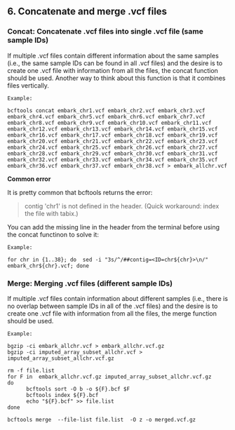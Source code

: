 ## 6. Concatenate and merge .vcf files

### Concat: Concatenate .vcf files into single .vcf file (same sample IDs)

If multiple .vcf files contain different information about the same samples (i.e., the same sample IDs can be found in all .vcf files) and the desire is to create one .vcf file with information from all the files, the concat function should be used. Another way to think about this function is that it combines files vertically. 

`Example:`

```
bcftools concat embark_chr1.vcf embark_chr2.vcf embark_chr3.vcf embark_chr4.vcf embark_chr5.vcf embark_chr6.vcf embark_chr7.vcf embark_chr8.vcf embark_chr9.vcf embark_chr10.vcf embark_chr11.vcf embark_chr12.vcf embark_chr13.vcf embark_chr14.vcf embark_chr15.vcf embark_chr16.vcf embark_chr17.vcf embark_chr18.vcf embark_chr19.vcf embark_chr20.vcf embark_chr21.vcf embark_chr22.vcf embark_chr23.vcf embark_chr24.vcf embark_chr25.vcf embark_chr26.vcf embark_chr27.vcf embark_chr28.vcf embark_chr29.vcf embark_chr30.vcf embark_chr31.vcf embark_chr32.vcf embark_chr33.vcf embark_chr34.vcf embark_chr35.vcf embark_chr36.vcf embark_chr37.vcf embark_chr38.vcf > embark_allchr.vcf
```

**Common error**

It is pretty common that bcftools returns the error: 

> contig 'chr1' is not defined in the header. (Quick workaround: index the file with tabix.)

You can add the missing line in the header from the terminal before using the concat functinon to solve it:

`Example:`

```
for chr in {1..38}; do  sed -i "3s/^/##contig=<ID=chr${chr}>\n/" embark_chr${chr}.vcf; done
```

### Merge: Merging .vcf files (different sample IDs)

If multiple .vcf files contain information about different samples (i.e., there is no overlap between sample IDs in all of the .vcf files) and the desire is to create one .vcf file with information from all the files, the merge function should be used.


`Example:`

```
bgzip -ci embark_allchr.vcf > embark_allchr.vcf.gz
bgzip -ci imputed_array_subset_allchr.vcf > imputed_array_subset_allchr.vcf.gz

rm -f file.list
for F in  embark_allchr.vcf.gz imputed_array_subset_allchr.vcf.gz
do
      bcftools sort -O b -o ${F}.bcf $F
      bcftools index ${F}.bcf
      echo "${F}.bcf" >> file.list
done

bcftools merge  --file-list file.list  -O z -o merged.vcf.gz
```
